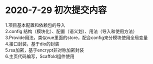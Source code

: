 # 2020-7-29 初次提交内容
1.项目基本配置和依赖包的导入  
2.config 结构（模块化）、配置（语义划）、用法（导入和使用方法）  
3.Provide用法，类似vue里面的store，配合config来分模块使用全局变量  
4.接口封装，基于dio的封装  
5.rsa加密，基于encrypt非对称加密封装  
6.主页代码编写，Scaffold组件使用

